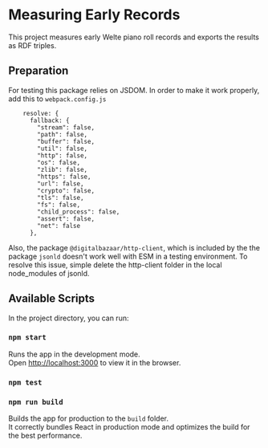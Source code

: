 # Measuring Early Records

This project measures early Welte piano roll records and exports the results as 
RDF triples.

## Preparation

For testing this package relies on JSDOM. In order to make it work properly, add this to `webpack.config.js`

```
    resolve: {
      fallback: {
        "stream": false,
        "path": false,
        "buffer": false,
        "util": false,
        "http": false,
        "os": false,
        "zlib": false,
        "https": false,
        "url": false,
        "crypto": false,
        "tls": false,
        "fs": false,
        "child_process": false,
        "assert": false,
        "net": false
      },
```

Also, the package `@digitalbazaar/http-client`, which is included by 
the the package `jsonld` doesn't work well with ESM in a testing environment.
To resolve this issue, simple delete the http-client folder in the
local node_modules of jsonld.


## Available Scripts

In the project directory, you can run:

### `npm start`

Runs the app in the development mode.\
Open [http://localhost:3000](http://localhost:3000) to view it in the browser.

### `npm test`

### `npm run build`

Builds the app for production to the `build` folder.\
It correctly bundles React in production mode and optimizes the build for the best performance.
